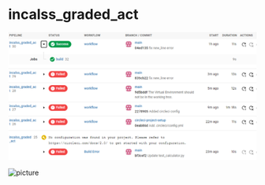 # incalss_graded_act

![alternativetext](https://github.com/jaegeun1393/incalss_graded_act/blob/main/sssss.PNG)

![picture](https://github.com/jaegeun1393/incalss_graded_act/blob/main/sssss.PNG”)

